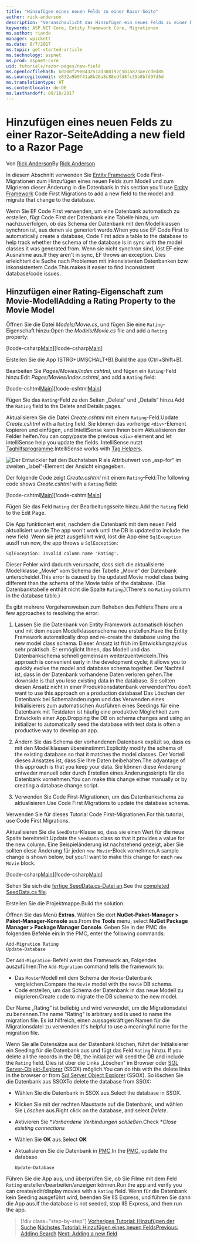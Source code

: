 ```yaml
---
title: "Hinzufügen eines neuen Felds zu einer Razor-Seite"
author: rick-anderson
description: "Veranschaulicht das Hinzufügen ein neues Felds zu einer Razor-Seite mit Entity Framework Core"
keywords: ASP.NET Core, Entity Framework Core, Migrationen
ms.author: riande
manager: wpickett
ms.date: 8/7/2017
ms.topic: get-started-article
ms.technology: aspnet
ms.prod: aspnet-core
uid: tutorials/razor-pages/new-field
ms.openlocfilehash: bda00f290043251ad308192c5b1a873ae7cd0d85
ms.sourcegitcommit: e832a9b9f41a8b26a8c88edfd8fc35b8bfd97d5d
ms.translationtype: HT
ms.contentlocale: de-DE
ms.lasthandoff: 08/18/2017
---
```

# <a name="adding-a-new-field-to-a-razor-page"></a><span data-ttu-id="a7137-104">Hinzufügen eines neuen Felds zu einer Razor-Seite</span><span class="sxs-lookup"><span data-stu-id="a7137-104">Adding a new field to a Razor Page</span></span>

<span data-ttu-id="a7137-105">Von [Rick Anderson](https://twitter.com/RickAndMSFT)</span><span class="sxs-lookup"><span data-stu-id="a7137-105">By [Rick Anderson](https://twitter.com/RickAndMSFT)</span></span>

<span data-ttu-id="a7137-106">In diesem Abschnitt verwenden Sie [Entity Framework](http://docs.efproject.net/en/latest/platforms/aspnetcore/new-db.html) Code First-Migrationen zum Hinzufügen eines neuen Felds zum Modell und zum Migrieren dieser Änderung in die Datenbank.</span><span class="sxs-lookup"><span data-stu-id="a7137-106">In this section you'll use [Entity Framework](http://docs.efproject.net/en/latest/platforms/aspnetcore/new-db.html) Code First Migrations to add a new field to the model and migrate that change to the database.</span></span>

<span data-ttu-id="a7137-107">Wenn Sie EF Code First verwenden, um eine Datenbank automatisch zu erstellen, fügt Code First der Datenbank eine Tabelle hinzu, um nachzuverfolgen, ob das Schema der Datenbank mit den Modellklassen synchron ist, aus denen sie generiert wurde.</span><span class="sxs-lookup"><span data-stu-id="a7137-107">When you use EF Code First to automatically create a database, Code First adds a table to the database to help track whether the schema of the database is in sync with the model classes it was generated from.</span></span> <span data-ttu-id="a7137-108">Wenn sie nicht synchron sind, löst EF eine Ausnahme aus.</span><span class="sxs-lookup"><span data-stu-id="a7137-108">If they aren't in sync, EF throws an exception.</span></span> <span data-ttu-id="a7137-109">Dies erleichtert die Suche nach Problemen mit inkonsistenten Datenbanken bzw. inkonsistentem Code.</span><span class="sxs-lookup"><span data-stu-id="a7137-109">This makes it easier to find inconsistent database/code issues.</span></span>

## <a name="adding-a-rating-property-to-the-movie-model"></a><span data-ttu-id="a7137-110">Hinzufügen einer Rating-Eigenschaft zum Movie-Modell</span><span class="sxs-lookup"><span data-stu-id="a7137-110">Adding a Rating Property to the Movie Model</span></span>

<span data-ttu-id="a7137-111">Öffnen Sie die Datei *Models/Movie.cs*, und fügen Sie eine `Rating`-Eigenschaft hinzu:</span><span class="sxs-lookup"><span data-stu-id="a7137-111">Open the *Models/Movie.cs* file and add a `Rating` property:</span></span>

<span data-ttu-id="a7137-112">[!code-csharp[Main](razor-pages-start/sample/RazorPagesMovie/Models/MovieDateRating.cs?highlight=11&range=7-18)]</span><span class="sxs-lookup"><span data-stu-id="a7137-112">[!code-csharp[Main](razor-pages-start/sample/RazorPagesMovie/Models/MovieDateRating.cs?highlight=11&range=7-18)]</span></span>

<span data-ttu-id="a7137-113">Erstellen Sie die App (STRG+UMSCHALT+B).</span><span class="sxs-lookup"><span data-stu-id="a7137-113">Build the app (Ctrl+Shift+B).</span></span>

<span data-ttu-id="a7137-114">Bearbeiten Sie *Pages/Movies/Index.cshtml*, und fügen ein `Rating`-Feld hinzu:</span><span class="sxs-lookup"><span data-stu-id="a7137-114">Edit *Pages/Movies/Index.cshtml*, and add a `Rating` field:</span></span>

<span data-ttu-id="a7137-115">[!code-cshtml[Main](razor-pages-start/sample/RazorPagesMovie/Pages/Movies/Index.cshtml?highlight=40-42,61-63)]</span><span class="sxs-lookup"><span data-stu-id="a7137-115">[!code-cshtml[Main](razor-pages-start/sample/RazorPagesMovie/Pages/Movies/Index.cshtml?highlight=40-42,61-63)]</span></span>

<span data-ttu-id="a7137-116">Fügen Sie das `Rating`-Feld zu den Seiten „Delete“ und „Details“ hinzu.</span><span class="sxs-lookup"><span data-stu-id="a7137-116">Add the `Rating` field to the Delete and Details pages.</span></span>

<span data-ttu-id="a7137-117">Aktualisieren Sie die Datei *Create.cshtml* mit einem `Rating`-Feld.</span><span class="sxs-lookup"><span data-stu-id="a7137-117">Update *Create.cshtml* with a `Rating` field.</span></span> <span data-ttu-id="a7137-118">Sie können das vorherige `<div>`-Element kopieren und einfügen, und IntelliSense kann Ihnen beim Aktualisieren der Felder helfen.</span><span class="sxs-lookup"><span data-stu-id="a7137-118">You can copy/paste the previous `<div>` element and let intelliSense help you update the fields.</span></span> <span data-ttu-id="a7137-119">IntelliSense nutzt [Taghilfsprogramme](xref:mvc/views/tag-helpers/intro).</span><span class="sxs-lookup"><span data-stu-id="a7137-119">IntelliSense works with [Tag Helpers](xref:mvc/views/tag-helpers/intro).</span></span>

![Der Entwickler hat den Buchstaben R als Attributwert von „asp-for“ im zweiten „label“-Element der Ansicht eingegeben.](new-field/_static/cr.png)

<span data-ttu-id="a7137-123">Der folgende Code zeigt *Create.cshtml* mit einem `Rating`-Feld:</span><span class="sxs-lookup"><span data-stu-id="a7137-123">The following code shows *Create.cshtml* with a `Rating` field:</span></span>

<span data-ttu-id="a7137-124">[!code-cshtml[Main](razor-pages-start/sample/RazorPagesMovie/Pages/Movies/Create.cshtml?highlight=31-35)]</span><span class="sxs-lookup"><span data-stu-id="a7137-124">[!code-cshtml[Main](razor-pages-start/sample/RazorPagesMovie/Pages/Movies/Create.cshtml?highlight=31-35)]</span></span>

<span data-ttu-id="a7137-125">Fügen Sie das Feld `Rating` der Bearbeitungsseite hinzu.</span><span class="sxs-lookup"><span data-stu-id="a7137-125">Add the `Rating` field to the Edit Page.</span></span>

<span data-ttu-id="a7137-126">Die App funktioniert erst, nachdem die Datenbank mit dem neuen Feld aktualisiert wurde.</span><span class="sxs-lookup"><span data-stu-id="a7137-126">The app won't work until the DB is updated to include the new field.</span></span> <span data-ttu-id="a7137-127">Wenn sie jetzt ausgeführt wird, löst die App eine `SqlException` aus:</span><span class="sxs-lookup"><span data-stu-id="a7137-127">If run now, the app throws a `SqlException`:</span></span>

`SqlException: Invalid column name 'Rating'.`

<span data-ttu-id="a7137-128">Dieser Fehler wird dadurch verursacht, dass sich die aktualisierte Modellklasse „Movie“ vom Schema der Tabelle „Movie“ der Datenbank unterscheidet.</span><span class="sxs-lookup"><span data-stu-id="a7137-128">This error is caused by the updated Movie model class being different than the schema of the Movie table of the database.</span></span> <span data-ttu-id="a7137-129">(Die Datenbanktabelle enthält nicht die Spalte `Rating`.)</span><span class="sxs-lookup"><span data-stu-id="a7137-129">(There's no `Rating` column in the database table.)</span></span>

<span data-ttu-id="a7137-130">Es gibt mehrere Vorgehensweisen zum Beheben des Fehlers:</span><span class="sxs-lookup"><span data-stu-id="a7137-130">There are a few approaches to resolving the error:</span></span>

1. <span data-ttu-id="a7137-131">Lassen Sie die Datenbank von Entity Framework automatisch löschen und mit dem neuen Modellklassenschema neu erstellen.</span><span class="sxs-lookup"><span data-stu-id="a7137-131">Have the Entity Framework automatically drop and re-create the database using  the new model class schema.</span></span> <span data-ttu-id="a7137-132">Dieser Ansatz ist früh im Entwicklungszyklus sehr praktisch. Er ermöglicht Ihnen, das Modell und das Datenbankschema schnell gemeinsam weiterzuentwickeln.</span><span class="sxs-lookup"><span data-stu-id="a7137-132">This approach is convenient early in the development cycle; it allows you to quickly evolve the model and database schema together.</span></span> <span data-ttu-id="a7137-133">Der Nachteil ist, dass in der Datenbank vorhandene Daten verloren gehen.</span><span class="sxs-lookup"><span data-stu-id="a7137-133">The downside is that you lose existing data in the database.</span></span> <span data-ttu-id="a7137-134">Sie sollten diesen Ansatz nicht in einer Produktionsdatenbank verwenden!</span><span class="sxs-lookup"><span data-stu-id="a7137-134">You don't want to use this approach on a production database!</span></span> <span data-ttu-id="a7137-135">Das Löschen der Datenbank bei Schemaänderungen und das Verwenden eines Initialisierers zum automatischen Ausführen eines Seedings für eine Datenbank mit Testdaten ist häufig eine produktive Möglichkeit zum Entwickeln einer App.</span><span class="sxs-lookup"><span data-stu-id="a7137-135">Dropping the DB on schema changes and using an initializer to automatically seed the database with test data is often a productive way to develop an app.</span></span>

2. <span data-ttu-id="a7137-136">Ändern Sie das Schema der vorhandenen Datenbank explizit so, dass es mit den Modellklassen übereinstimmt.</span><span class="sxs-lookup"><span data-stu-id="a7137-136">Explicitly modify the schema of the existing database so that it matches the model classes.</span></span> <span data-ttu-id="a7137-137">Der Vorteil dieses Ansatzes ist, dass Sie Ihre Daten beibehalten.</span><span class="sxs-lookup"><span data-stu-id="a7137-137">The advantage of this approach is that you keep your data.</span></span> <span data-ttu-id="a7137-138">Sie können diese Änderung entweder manuell oder durch Erstellen eines Änderungsskripts für die Datenbank vornehmen.</span><span class="sxs-lookup"><span data-stu-id="a7137-138">You can make this change either manually or by creating a database change script.</span></span>

3. <span data-ttu-id="a7137-139">Verwenden Sie Code First-Migrationen, um das Datenbankschema zu aktualisieren.</span><span class="sxs-lookup"><span data-stu-id="a7137-139">Use Code First Migrations to update the database schema.</span></span>

<span data-ttu-id="a7137-140">Verwenden Sie für dieses Tutorial Code First-Migrationen.</span><span class="sxs-lookup"><span data-stu-id="a7137-140">For this tutorial, use Code First Migrations.</span></span>

<span data-ttu-id="a7137-141">Aktualisieren Sie die `SeedData`-Klasse so, dass sie einen Wert für die neue Spalte bereitstellt.</span><span class="sxs-lookup"><span data-stu-id="a7137-141">Update the `SeedData` class so that it provides a value for the new column.</span></span> <span data-ttu-id="a7137-142">Eine Beispieländerung ist nachstehend gezeigt, aber Sie sollten diese Änderung für jeden `new Movie`-Block vornehmen.</span><span class="sxs-lookup"><span data-stu-id="a7137-142">A sample change is shown below, but you'll want to make this change for each `new Movie` block.</span></span>

<span data-ttu-id="a7137-143">[!code-csharp[Main](razor-pages-start/sample/RazorPagesMovie/Models/SeedDataRating.cs?name=snippet1&highlight=6)]</span><span class="sxs-lookup"><span data-stu-id="a7137-143">[!code-csharp[Main](razor-pages-start/sample/RazorPagesMovie/Models/SeedDataRating.cs?name=snippet1&highlight=6)]</span></span>

<span data-ttu-id="a7137-144">Sehen Sie sich die [fertige SeedData.cs-Datei an](https://github.com/aspnet/Docs/blob/master/aspnetcore/tutorials/razor-pages/razor-pages-start/sample/RazorPagesMovie/Models/SeedDataRating.cs).</span><span class="sxs-lookup"><span data-stu-id="a7137-144">See the [completed SeedData.cs file](https://github.com/aspnet/Docs/blob/master/aspnetcore/tutorials/razor-pages/razor-pages-start/sample/RazorPagesMovie/Models/SeedDataRating.cs).</span></span>

<span data-ttu-id="a7137-145">Erstellen Sie die Projektmappe.</span><span class="sxs-lookup"><span data-stu-id="a7137-145">Build the solution.</span></span>

<a name="pmc"></a>

<span data-ttu-id="a7137-146">Öffnen Sie das Menü **Extras**. Wählen Sie dort **NuGet-Paket-Manager > Paket-Manager-Konsole** aus.</span><span class="sxs-lookup"><span data-stu-id="a7137-146">From the **Tools** menu, select **NuGet Package Manager > Package Manager Console**.</span></span>
<span data-ttu-id="a7137-147">Geben Sie in der PMC die folgenden Befehle ein:</span><span class="sxs-lookup"><span data-stu-id="a7137-147">In the PMC, enter the following commands:</span></span>

```PMC
Add-Migration Rating
Update-Database
```

<span data-ttu-id="a7137-148">Der `Add-Migration`-Befehl weist das Framework an, Folgendes auszuführen:</span><span class="sxs-lookup"><span data-stu-id="a7137-148">The `Add-Migration` command tells the framework to:</span></span>

* <span data-ttu-id="a7137-149">Das `Movie`-Modell mit dem Schema der `Movie`-Datenbank vergleichen.</span><span class="sxs-lookup"><span data-stu-id="a7137-149">Compare the `Movie` model with the `Movie` DB schema.</span></span>
* <span data-ttu-id="a7137-150">Code erstellen, um das Schema der Datenbank in das neue Modell zu migrieren.</span><span class="sxs-lookup"><span data-stu-id="a7137-150">Create code to migrate the DB schema to the new model.</span></span>

<span data-ttu-id="a7137-151">Der Name „Rating“ ist beliebig und wird verwendet, um die Migrationsdatei zu benennen.</span><span class="sxs-lookup"><span data-stu-id="a7137-151">The name "Rating" is arbitrary and is used to name the migration file.</span></span> <span data-ttu-id="a7137-152">Es ist hilfreich, einen aussagekräftigen Namen für die Migrationsdatei zu verwenden.</span><span class="sxs-lookup"><span data-stu-id="a7137-152">It's helpful to use a meaningful name for the migration file.</span></span>

<span data-ttu-id="a7137-153"><a name="ssox"></a> Wenn Sie alle Datensätze aus der Datenbank löschen, führt der Initialisierer ein Seeding für die Datenbank aus und fügt das Feld `Rating` hinzu.</span><span class="sxs-lookup"><span data-stu-id="a7137-153"><a name="ssox"></a> If you delete all the records in the DB, the initializer will seed the DB and include the `Rating` field.</span></span> <span data-ttu-id="a7137-154">Dies ist über die Links „Löschen“ im Browser oder [SQL Server-Objekt-Explorer](xref:tutorials/razor-pages/sql#ssox) (SSOX) möglich.</span><span class="sxs-lookup"><span data-stu-id="a7137-154">You can do this with the delete links in the browser or from [Sql Server Object Explorer](xref:tutorials/razor-pages/sql#ssox) (SSOX).</span></span> <span data-ttu-id="a7137-155">So löschen Sie die Datenbank aus SSOX</span><span class="sxs-lookup"><span data-stu-id="a7137-155">To delete the database from SSOX:</span></span>

* <span data-ttu-id="a7137-156">Wählen Sie die Datenbank in SSOX aus.</span><span class="sxs-lookup"><span data-stu-id="a7137-156">Select the database in SSOX.</span></span>
* <span data-ttu-id="a7137-157">Klicken Sie mit der rechten Maustaste auf die Datenbank, und wählen Sie *Löschen* aus.</span><span class="sxs-lookup"><span data-stu-id="a7137-157">Right click on the database, and select *Delete*.</span></span>
* <span data-ttu-id="a7137-158">Aktivieren Sie **Vorhandene Verbindungen schließen*.</span><span class="sxs-lookup"><span data-stu-id="a7137-158">Check **Close existing connections*</span></span>
* <span data-ttu-id="a7137-159">Wählen Sie **OK** aus.</span><span class="sxs-lookup"><span data-stu-id="a7137-159">Select **OK**</span></span>
* <span data-ttu-id="a7137-160">Aktualisieren Sie die Datenbank in [PMC](xref:tutorials/razor-pages/new-field#pmc).</span><span class="sxs-lookup"><span data-stu-id="a7137-160">In the [PMC](xref:tutorials/razor-pages/new-field#pmc), update the database</span></span> 

    ```PMC
    Update-Database
    ```

<span data-ttu-id="a7137-161">Führen Sie die App aus, und überprüfen Sie, ob Sie Filme mit dem Feld `Rating` erstellen/bearbeiten/anzeigen können.</span><span class="sxs-lookup"><span data-stu-id="a7137-161">Run the app and verify you can create/edit/display movies with a `Rating` field.</span></span> <span data-ttu-id="a7137-162">Wenn für die Datenbank kein Seeding ausgeführt wird, beenden Sie IIS Express, und führen Sie dann die App aus.</span><span class="sxs-lookup"><span data-stu-id="a7137-162">If the database is not seeded, stop IIS Express, and then run the app.</span></span>

>[!div class="step-by-step"]
<span data-ttu-id="a7137-163">[Vorheriges Tutorial: Hinzufügen der Suche](xref:tutorials/razor-pages/search)
[Nächstes Tutorial: Hinzufügen eines neuen Felds](xref:tutorials/razor-pages/new-field)</span><span class="sxs-lookup"><span data-stu-id="a7137-163">[Previous: Adding Search](xref:tutorials/razor-pages/search)
[Next: Adding a new field](xref:tutorials/razor-pages/new-field)</span></span>
